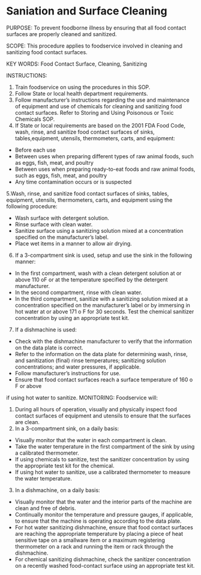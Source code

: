 # Saniation and Surface Cleaning

PURPOSE: To prevent foodborne illness by ensuring that all food contact surfaces are
properly cleaned and sanitized.

SCOPE: This procedure applies to foodservice involved in cleaning and
sanitizing food contact surfaces.

KEY WORDS: Food Contact Surface, Cleaning, Sanitizing

INSTRUCTIONS:

1. Train foodservice on using the procedures in this SOP.
2. Follow State or local health department requirements.
3. Follow manufacturer’s instructions regarding the use and maintenance of equipment and use of chemicals for cleaning and sanitizing    food contact surfaces. Refer to Storing and Using Poisonous or Toxic Chemicals SOP.
4. If State or local requirements are based on the 2001 FDA Food Code, wash, rinse, and sanitize food contact surfaces of sinks, tables,equipment, utensils, thermometers, carts, and equipment:

  * Before each use
  * Between uses when preparing different types of raw animal foods, such as eggs, fish, meat, and poultry
  * Between uses when preparing ready-to-eat foods and raw animal foods, such as eggs, fish, meat, and poultry
  * Any time contamination occurs or is suspected

5.Wash, rinse, and sanitize food contact surfaces of sinks, tables, equipment, utensils, thermometers, carts, and equipment using the following procedure:

  * Wash surface with detergent solution.
  * Rinse surface with clean water.
  * Sanitize surface using a sanitizing solution mixed at a concentration specified on the manufacturer’s label.
  * Place wet items in a manner to allow air drying. 


6. If a 3-compartment sink is used, setup and use the sink in the following manner:
  * In the first compartment, wash with a clean detergent solution at or above 110 oF
or at the temperature specified by the detergent manufacturer.
  * In the second compartment, rinse with clean water.
  * In the third compartment, sanitize with a sanitizing solution mixed at a
concentration specified on the manufacturer’s label or by immersing in hot water
at or above 171 o
F for 30 seconds. Test the chemical sanitizer concentration by
using an appropriate test kit.
7. If a dishmachine is used:
  * Check with the dishmachine manufacturer to verify that the information on the
data plate is correct.
  * Refer to the information on the data plate for determining wash, rinse, and
sanitization (final) rinse temperatures; sanitizing solution concentrations; and
water pressures, if applicable.
  * Follow manufacturer’s instructions for use.
  * Ensure that food contact surfaces reach a surface temperature of 160 o
F or above

if using hot water to sanitize.
MONITORING:
Foodservice will:
1. During all hours of operation, visually and physically inspect food contact surfaces of
equipment and utensils to ensure that the surfaces are clean.
2. In a 3-compartment sink, on a daily basis:
  * Visually monitor that the water in each compartment is clean.
  * Take the water temperature in the first compartment of the sink by using a
calibrated thermometer.
  * If using chemicals to sanitize, test the sanitizer concentration by using the
appropriate test kit for the chemical.
  * If using hot water to sanitize, use a calibrated thermometer to measure the water
temperature. 
3. In a dishmachine, on a daily basis:
  * Visually monitor that the water and the interior parts of the machine are clean and
free of debris.
  * Continually monitor the temperature and pressure gauges, if applicable, to ensure
that the machine is operating according to the data plate.
  * For hot water sanitizing dishmachine, ensure that food contact surfaces are
reaching the appropriate temperature by placing a piece of heat sensitive tape on a
smallware item or a maximum registering thermometer on a rack and running the
item or rack through the dishmachine.
  * For chemical sanitizing dishmachine, check the sanitizer concentration on a
recently washed food-contact surface using an appropriate test kit. 
